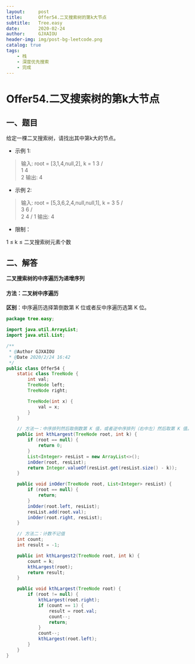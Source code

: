 ```yaml
---
layout:     post
title:      Offer54.二叉搜索树的第k大节点
subtitle:   Tree.easy
date:       2020-02-24
author:     GJXAIOU
header-img: img/post-bg-leetcode.png
catalog: true
tags:
    - 栈
	- 深度优先搜索
	- 完成
---
```


# Offer54.二叉搜索树的第k大节点

## 一、题目

给定一棵二叉搜索树，请找出其中第k大的节点。

 

- 示例 1:

> 输入: root = [3,1,4,null,2], k = 1
>    3
>   / \
>  1   4
>   \
>    2
> 输出: 4

- 示例 2:

> 输入: root = [5,3,6,2,4,null,null,1], k = 3
>        5
>       / \
>      3   6
>     / \
>    2   4
>   /
>  1
> 输出: 4

- 限制：

1 ≤ k ≤ 二叉搜索树元素个数

## 二、解答

**二叉搜索树的中序遍历为递增序列**

#### 方法：二叉树中序遍历

**区别**：中序遍历选择第倒数第 K 位或者反中序遍历选第 K 位。

```java
package tree.easy;

import java.util.ArrayList;
import java.util.List;

/**
 * @Author GJXAIOU
 * @Date 2020/2/24 16:42
 */
public class Offer54 {
    static class TreeNode {
        int val;
        TreeNode left;
        TreeNode right;

        TreeNode(int x) {
            val = x;
        }
    }

    // 方法一：中序排列然后取倒数第 K 值，或者逆中序排列（右中左）然后取第 K 值。
    public int kthLargest(TreeNode root, int k) {
        if (root == null) {
            return 0;
        }
        List<Integer> resList = new ArrayList<>();
        inOder(root, resList);
        return Integer.valueOf(resList.get(resList.size() - k));
    }

    public void inOder(TreeNode root, List<Integer> resList) {
        if (root == null) {
            return;
        }
        inOder(root.left, resList);
        resList.add(root.val);
        inOder(root.right, resList);
    }

    // 方法二：计数不记值
    int count;
    int result = -1;

    public int kthLargest2(TreeNode root, int k) {
        count = k;
        kthLargest(root);
        return result;
    }

    public void kthLargest(TreeNode root) {
        if (root != null) {
            kthLargest(root.right);
            if (count == 1) {
                result = root.val;
                count--;
                return;
            }
            count--;
            kthLargest(root.left);
        }
    }
}
```

